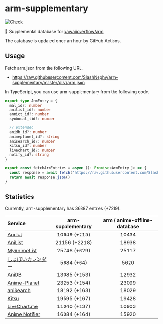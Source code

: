 # arm-supplementary

[![Check](https://github.com/SlashNephy/arm-supplementary/actions/workflows/check-node.yml/badge.svg)](https://github.com/SlashNephy/arm-supplementary/actions/workflows/check-node.yml)

💊 Supplemental database for [kawaiioverflow/arm](https://github.com/kawaiioverflow/arm)

The database is updated once an hour by GitHub Actions.

## Usage

Fetch arm.json from the following URL.

- https://raw.githubusercontent.com/SlashNephy/arm-supplementary/master/dist/arm.json

In TypeScript, you can use arm-supplementary from the following code.

```TypeScript
export type ArmEntry = {
  mal_id?: number
  anilist_id?: number
  annict_id?: number
  syobocal_tid?: number

  // extended
  anidb_id?: number
  animeplanet_id?: string
  anisearch_id?: number
  kitsu_id?: number
  livechart_id?: number
  notify_id?: string
}

export const fetchArmEntries = async (): Promise<ArmEntry[]> => {
  const response = await fetch('https://raw.githubusercontent.com/SlashNephy/arm-supplementary/master/dist/arm.json')
  return await response.json()
}
```

## Statistics

Currently, arm-supplementary has 36387 entries (+7219).

| Service                                     | arm-supplementary | arm / anime-offline-database |
| :------------------------------------------ | :---------------: | :--------------------------: |
| [Annict](https://annict.com)                |   10649 (+215)    |            10434             |
| [AniList](https://anilist.co)               |   21156 (+2218)   |            18938             |
| [MyAnimeList](https://myanimelist.net)      |   25746 (+629)    |            25117             |
| [しょぼいカレンダー](https://cal.syoboi.jp) |    5684 (+64)     |             5620             |
| [AniDB](https://anidb.net)                  |   13085 (+153)    |            12932             |
| [Anime-Planet](https://anime-planet.com)    |   23253 (+154)    |            23099             |
| [aniSearch](https://anisearch.com)          |   18192 (+163)    |            18029             |
| [Kitsu](https://kitsu.io)                   |   19595 (+167)    |            19428             |
| [LiveChart.me](https://livechart.me)        |   11040 (+137)    |            10903             |
| [Anime Notifier](https://notify.moe)        |   16084 (+164)    |            15920             |
